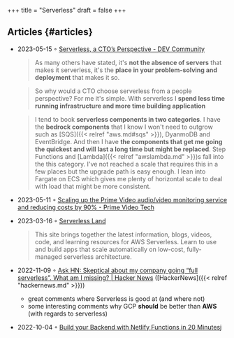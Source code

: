+++
title = "Serverless"
draft = false
+++

## Articles {#articles}

-   2023-05-15 ◦ [Serverless, a CTO’s Perspective - DEV Community](https://dev.to/aws-builders/serverless-a-ctos-perspective-3hpc)

    > As many others have stated, it's **not the absence of servers** that makes it
    > serverless, it's the **place in your problem-solving and deployment** that makes it
    > so.

    <!--quoteend-->

    > So why would a CTO choose serverless from a people perspective? For me it's
    > simple. With serverless I **spend less time running infrastructure and more time
    > building application**

    <!--quoteend-->

    > I tend to book **serverless components in two categories**. I have the **bedrock
    > components** that I know I won't need to outgrow such as [SQS]({{< relref "aws.md#sqs" >}}), DyanmoDB and
    > EventBridge. And then I have **the components that get me going the quickest and
    > will last a long time but might be replaced**. Step Functions and [Lambda]({{< relref "awslambda.md" >}})s fall
    > into the this category. I've not reached a scale that requires this in a few
    > places but the upgrade path is easy enough. I lean into Fargate on ECS which
    > gives me plenty of horizontal scale to deal with load that might be more
    > consistent.

-   2023-05-11 ◦ [Scaling up the Prime Video audio/video monitoring service and reducing costs by 90% - Prime Video Tech](https://www.primevideotech.com/video-streaming/scaling-up-the-prime-video-audio-video-monitoring-service-and-reducing-costs-by-90)
-   2023-03-16 ◦ [Serverless Land](https://serverlessland.com/)

    > This site brings together the latest information, blogs, videos, code, and
    > learning resources for AWS Serverless. Learn to use and build apps that scale
    > automatically on low-cost, fully-managed serverless architecture.
-   2022-11-09 ◦ [Ask HN: Skeptical about my company going “full serverless”. What am I missing? | Hacker News](https://news.ycombinator.com/item?id=33520733) ([HackerNews]({{< relref "hackernews.md" >}}))
    -   great comments where Serverless is good at (and where not)
    -   some interesting comments why GCP **should** be better than **AWS** (with regards to serverless)
-   2022-10-04 ◦ [Build your Backend with Netlify Functions in 20 Minutes](https://www.thisdot.co/blog/build-your-backend-with-netlify-functions-in-20-minutes)j
